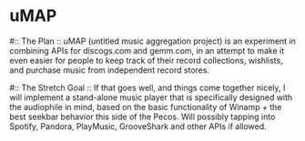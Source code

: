 # uMAP
#:: The Plan ::
uMAP (untitled music aggregation project) is an experiment in combining APIs for discogs.com and gemm.com, in an attempt to make it even easier for people to keep track of their record collections, wishlists, and purchase music from independent record stores.

#:: The Stretch Goal ::
If that goes well, and things come together nicely, I will implement a stand-alone music player that is specifically designed with the audiophile in mind, based on the basic functionality of Winamp + the best seekbar behavior this side of the Pecos. Will possibly tapping into Spotify, Pandora, PlayMusic, GrooveShark and other APIs if allowed.

